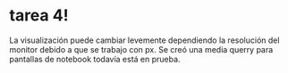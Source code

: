 # tarea 4!
La visualización puede cambiar levemente dependiendo la resolución del monitor debido a que se trabajo con px. Se creó una media querry para pantallas de notebook todavía está en prueba.


